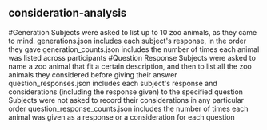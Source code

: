 ## consideration-analysis
#Generation
Subjects were asked to list up to 10 zoo animals, as they came to mind.
generations.json includes each subject's response, in the order they gave
generation_counts.json includes the number of times each animal was listed across participants
#Question Response
Subjects were asked to name a zoo animal that fit a certain description, and then to list all the zoo animals they considered before giving their answer
question_responses.json includes each subject's response and considerations (including the response given) to the specified question
Subjects were not asked to record their considerations in any particular order
question_response_counts.json includes the number of times each animal was given as a response or a consideration for each question  
